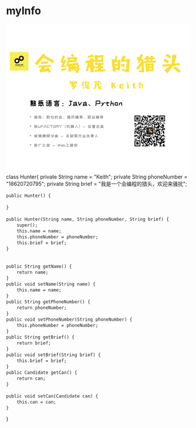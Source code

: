 # myInfo
![image](https://github.com/junmaoluo/myInfo/blob/master/2猎头账号.jpg)
class Hunter{
	private String name = "Keith";
	private String phoneNumber = "18620720795";
	private String brief = "我是一个会编程的猎头，欢迎来骚扰";
		
	public Hunter() {
		
	}
	
	public Hunter(String name, String phoneNumber, String brief) {
		super();
		this.name = name;
		this.phoneNumber = phoneNumber;
		this.brief = brief;
	}
	
	
	public String getName() {
		return name;
	}
	public void setName(String name) {
		this.name = name;
	}
	public String getPhoneNumber() {
		return phoneNumber;
	}
	public void setPhoneNumber(String phoneNumber) {
		this.phoneNumber = phoneNumber;
	}
	public String getBrief() {
		return brief;
	}
	public void setBrief(String brief) {
		this.brief = brief;
	}
	public Candidate getCan() {
		return can;
	}

	public void setCan(Candidate can) {
		this.can = can;
	}
}
